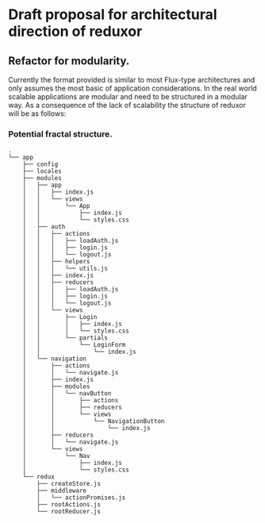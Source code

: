 # Draft proposal for architectural direction of reduxor

## Refactor for modularity.
Currently the format provided is similar to most Flux-type architectures and only assumes the most basic of application considerations. In the real world scalable applications are modular and need to be structured in a modular way. As a consequence of the lack of scalability the structure of reduxor will be as follows:

### Potential fractal structure. 

```
.
└── app
    ├── config
    ├── locales
    ├── modules
    │   ├── app
    │   │   ├── index.js
    │   │   └── views
    │   │       └── App
    │   │           ├── index.js
    │   │           └── styles.css
    │   ├── auth
    │   │   ├── actions
    │   │   │   ├── loadAuth.js
    │   │   │   ├── login.js
    │   │   │   └── logout.js
    │   │   ├── helpers
    │   │   │   └── utils.js
    │   │   ├── index.js
    │   │   ├── reducers
    │   │   │   ├── loadAuth.js
    │   │   │   ├── login.js
    │   │   │   └── logout.js
    │   │   └── views
    │   │       ├── Login
    │   │       │   ├── index.js
    │   │       │   └── styles.css
    │   │       └── partials
    │   │           └── LoginForm
    │   │               └── index.js
    │   └── navigation
    │       ├── actions
    │       │   └── navigate.js
    │       ├── index.js
    │       ├── modules
    │       │   └── navButton
    │       │       ├── actions
    │       │       ├── reducers
    │       │       └── views
    │       │           └── NavigationButton
    │       │               └── index.js
    │       ├── reducers
    │       │   └── navigate.js
    │       └── views
    │           └── Nav
    │               ├── index.js
    │               └── styles.css
    └── redux
        ├── createStore.js
        ├── middleware
        │   └── actionPromises.js
        ├── rootActions.js
        └── rootReducer.js
```
